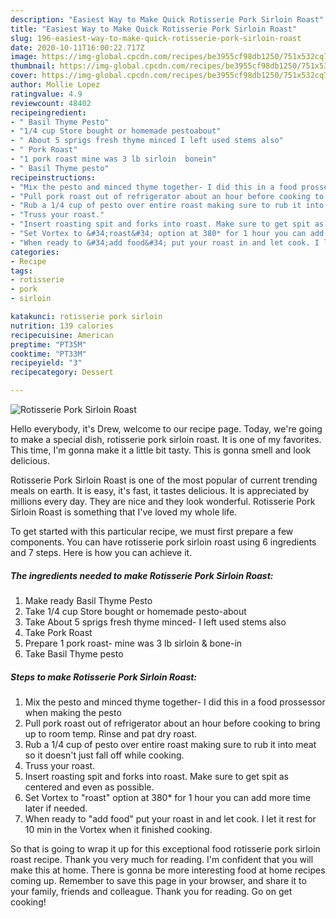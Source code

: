 ```yaml
---
description: "Easiest Way to Make Quick Rotisserie Pork Sirloin Roast"
title: "Easiest Way to Make Quick Rotisserie Pork Sirloin Roast"
slug: 196-easiest-way-to-make-quick-rotisserie-pork-sirloin-roast
date: 2020-10-11T16:00:22.717Z
image: https://img-global.cpcdn.com/recipes/be3955cf98db1250/751x532cq70/rotisserie-pork-sirloin-roast-recipe-main-photo.jpg
thumbnail: https://img-global.cpcdn.com/recipes/be3955cf98db1250/751x532cq70/rotisserie-pork-sirloin-roast-recipe-main-photo.jpg
cover: https://img-global.cpcdn.com/recipes/be3955cf98db1250/751x532cq70/rotisserie-pork-sirloin-roast-recipe-main-photo.jpg
author: Mollie Lopez
ratingvalue: 4.9
reviewcount: 48402
recipeingredient:
- " Basil Thyme Pesto"
- "1/4 cup Store bought or homemade pestoabout"
- " About 5 sprigs fresh thyme minced I left used stems also"
- " Pork Roast"
- "1 pork roast mine was 3 lb sirloin  bonein"
- " Basil Thyme pesto"
recipeinstructions:
- "Mix the pesto and minced thyme together- I did this in a food prossessor when making the pesto"
- "Pull pork roast out of refrigerator about an hour before cooking to bring up to room temp. Rinse and pat dry roast."
- "Rub a 1/4 cup of pesto over entire roast making sure to rub it into meat so it doesn&#39;t just fall off while cooking."
- "Truss your roast."
- "Insert roasting spit and forks into roast. Make sure to get spit as centered and even as possible."
- "Set Vortex to &#34;roast&#34; option at 380* for 1 hour you can add more time later if needed."
- "When ready to &#34;add food&#34; put your roast in and let cook. I let it rest for 10 min in the Vortex when it finished cooking."
categories:
- Recipe
tags:
- rotisserie
- pork
- sirloin

katakunci: rotisserie pork sirloin 
nutrition: 139 calories
recipecuisine: American
preptime: "PT35M"
cooktime: "PT33M"
recipeyield: "3"
recipecategory: Dessert

---
```



![Rotisserie Pork Sirloin Roast](https://img-global.cpcdn.com/recipes/be3955cf98db1250/751x532cq70/rotisserie-pork-sirloin-roast-recipe-main-photo.jpg)

Hello everybody, it's Drew, welcome to our recipe page. Today, we're going to make a special dish, rotisserie pork sirloin roast. It is one of my favorites. This time, I'm gonna make it a little bit tasty. This is gonna smell and look delicious.

Rotisserie Pork Sirloin Roast is one of the most popular of current trending meals on earth. It is easy, it's fast, it tastes delicious. It is appreciated by millions every day. They are nice and they look wonderful. Rotisserie Pork Sirloin Roast is something that I've loved my whole life.




To get started with this particular recipe, we must first prepare a few components. You can have rotisserie pork sirloin roast using 6 ingredients and 7 steps. Here is how you can achieve it.

<!--inarticleads1-->

##### The ingredients needed to make Rotisserie Pork Sirloin Roast:

1. Make ready  Basil Thyme Pesto
1. Take 1/4 cup Store bought or homemade pesto-about
1. Take  About 5 sprigs fresh thyme minced- I left used stems also
1. Take  Pork Roast
1. Prepare 1 pork roast- mine was 3 lb sirloin &amp; bone-in
1. Take  Basil Thyme pesto




<!--inarticleads2-->

##### Steps to make Rotisserie Pork Sirloin Roast:

1. Mix the pesto and minced thyme together- I did this in a food prossessor when making the pesto
1. Pull pork roast out of refrigerator about an hour before cooking to bring up to room temp. Rinse and pat dry roast.
1. Rub a 1/4 cup of pesto over entire roast making sure to rub it into meat so it doesn&#39;t just fall off while cooking.
1. Truss your roast.
1. Insert roasting spit and forks into roast. Make sure to get spit as centered and even as possible.
1. Set Vortex to &#34;roast&#34; option at 380* for 1 hour you can add more time later if needed.
1. When ready to &#34;add food&#34; put your roast in and let cook. I let it rest for 10 min in the Vortex when it finished cooking.




So that is going to wrap it up for this exceptional food rotisserie pork sirloin roast recipe. Thank you very much for reading. I'm confident that you will make this at home. There is gonna be more interesting food at home recipes coming up. Remember to save this page in your browser, and share it to your family, friends and colleague. Thank you for reading. Go on get cooking!
